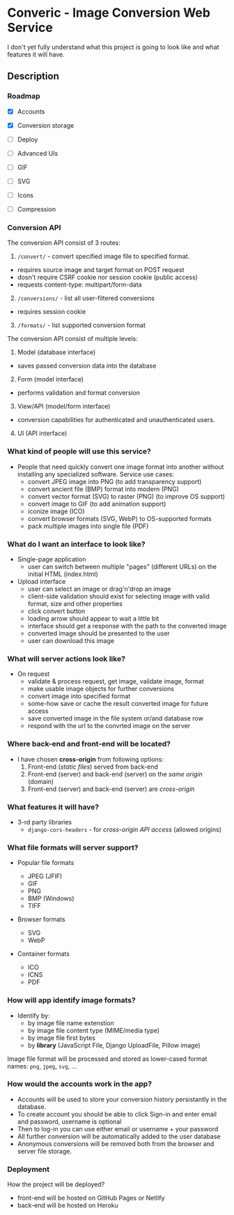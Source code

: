 # Converic - Image Conversion Web Service

I don't yet fully understand what this project is going to look like
and what features it will have.

## Description

### Roadmap

- [x] Accounts
- [x] Conversion storage
- [ ] Deploy
- [ ] Advanced UIs
- [ ] GIF
- [ ] SVG
- [ ] Icons
- [ ] Compression


### Conversion API

The conversion API consist of 3 routes: 

1. `/convert/` - convert specified image file to specified format.
  - requires source image and target format on POST request
  - dosn't require CSRF cookie nor session cookie (public access)
  - requests content-type: multipart/form-data
2. `/conversions/` - list all user-filtered conversions
  - requires session cookie
3. `/formats/` - list supported conversion format

The conversion API consist of multiple levels:

1. Model (database interface)
  - saves passed conversion data into the database
2. Form (model interface)
  - performs validation and format conversion
3. View/API (model/form interface)
  - conversion capabilities for authenticated and unauthenticated users.
4. UI (API interface)

### What kind of people will use this service?

- People that need quickly convert one image format into another
  without installing any specialized software. Service use cases:
  * convert JPEG image into PNG (to add transparency support)
  * convert ancient file (BMP) format into modern (PNG)
  * convert vector format (SVG) to raster (PNG) (to improve OS support)
  * convert image to GIF (to add animation support)
  * iconize image (ICO)
  * convert browser formats (SVG, WebP) to OS-supported formats
  * pack multiple images into single file (PDF)


### What do I want an **interface** to look like?

- Single-page application
  * user can switch between multiple "pages" (different URLs) on the initial HTML (index.html)
- Upload interface
  * user can select an image or drag'n'drop an image
  * client-side validation should exist for selecting image with 
    valid format, size and other properties
  * click convert button
  * loading arrow should appear to wait a little bit
  * interface should get a response with the path to the converted image
  * converted image should be presented to the user
  * user can download this image

### What will **server actions** look like?

- On request
  * validate & process request, get image, validate image, format
  * make usable image objects for further conversions
  * convert image into specified format
  * some-how save or cache the result converted image for future access
  * save converted image in the file system or/and database row
  * respond with the url to the convrted image on the server

### Where **back-end and front-end** will be located?

- I have chosen **cross-origin** from following options:
  1. Front-end (*static files*) served from back-end
  2. Front-end (server) and back-end (server) on the *same origin* (domain)
  3. Front-end (server) and back-end (server) are *cross-origin* 

### What **features** it will have?

- 3-rd party libraries
  * `django-cors-headers` - for *cross-origin API access* (allowed origins)

### What **file formats** will server support?

- Popular file formats
  * JPEG (JFIF)
  * GIF
  * PNG
  * BMP (Windows)
  * TIFF

- Browser formats
  * SVG
  * WebP

- Container formats
  * ICO
  * ICNS
  * PDF


### How will app identify image formats?

- Identify by:
  * by image file name extenstion
  * by image file content type (MIME/media type)
  * by image file first bytes
  * by **library** (JavaScript File, Django UploadFile, Pillow image)

Image file format will be processed and stored as lower-cased format names:
`png`, `jpeg`, `svg`, ...


### How would the accounts work in the app?

- Accounts will be used to store your conversion history persistantly in the database.
- To create account you should be able to click Sign-in and enter email and password, username is optional
- Then to log-in you can use either email or username + your password
- All further conversion will be automatically added to the user database
- Anonymous conversions will be removed both from the browser and server file storage.


### Deployment

How the project will be deployed?

- front-end will be hosted on GitHub Pages or Netlify
- back-end will be hosted on Heroku